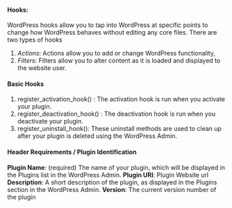 #### Hooks: 
WordPress hooks allow you to tap into WordPress at specific points to change how WordPress behaves without editing any core files.
There are two types of hooks 

1. *Actions*: Actions allow you to add or change WordPress functionality,
2. *Filters*: Filters allow you to alter content as it is loaded and displayed to the website user.

#### Basic Hooks 
1. register_activation_hook() : The activation hook is run when you activate your plugin. 
2. register_deactivation_hook() : The deactivation hook is run when you deactivate your plugin. 
3. register_uninstall_hook(): These uninstall methods are used to clean up after your plugin is deleted using the WordPress Admin. 



#### Header Requirements / Plugin Identification

**Plugin Name**: (required) The name of your plugin, which will be displayed in the Plugins list in the WordPress Admin.
**Plugin URI**: Plugin Website url
**Description**: A short description of the plugin, as displayed in the Plugins section in the WordPress Admin. 
**Version**: The current version number of the plugin


   

            
